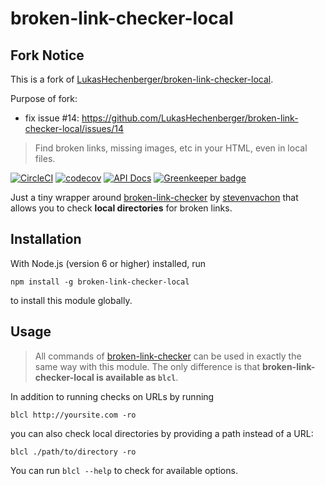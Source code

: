 # broken-link-checker-local

## Fork Notice

This is a fork of [LukasHechenberger/broken-link-checker-local](https://github.com/LukasHechenberger/broken-link-checker-local).

Purpose of fork:

- fix issue #14: https://github.com/LukasHechenberger/broken-link-checker-local/issues/14

> Find broken links, missing images, etc in your HTML, even in local files.

[![CircleCI](https://circleci.com/gh/LukasHechenberger/broken-link-checker-local.svg?style=shield&circle-token=5f7572151da460505166029bdfeefbc32d6bc720)](https://circleci.com/gh/LukasHechenberger/broken-link-checker-local)
[![codecov](https://codecov.io/gh/LukasHechenberger/broken-link-checker-local/branch/master/graph/badge.svg?token=dPgjdXipFF)](https://codecov.io/gh/LukasHechenberger/broken-link-checker-local)
[![API Docs](https://lukashechenberger.github.io/broken-link-checker-local/badge.svg)](https://lukashechenberger.github.io/broken-link-checker-local/)
[![Greenkeeper badge](https://badges.greenkeeper.io/LukasHechenberger/broken-link-checker-local.svg)](https://greenkeeper.io/)

Just a tiny wrapper around [broken-link-checker](https://github.com/stevenvachon/broken-link-checker) by [stevenvachon](https://github.com/stevenvachon) that allows you to check **local directories** for broken links.

## Installation

With Node.js (version 6 or higher) installed, run

```npm install -g broken-link-checker-local```

to install this module globally.

## Usage

> All commands of [broken-link-checker](https://github.com/stevenvachon/broken-link-checker) can be used in exactly the same way with this module. The only difference is that **broken-link-checker-local is available as `blcl`**.

In addition to running checks on URLs by running

```blcl http://yoursite.com -ro```

you can also check local directories by providing a path instead of a URL:

```blcl ./path/to/directory -ro```

You can run `blcl --help` to check for available options.
